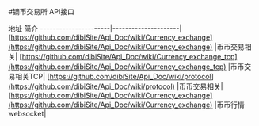  #镝币交易所 API接口 
 
 
 地址
 简介
 ----------------------|---------------------|
[https://github.com/dibiSite/Api_Doc/wiki/Currency_exchange](https://github.com/dibiSite/Api_Doc/wiki/Currency_exchange)	|币币交易相关|
[https://github.com/dibiSite/Api_Doc/wiki/Currency_exchange_tcp](https://github.com/dibiSite/Api_Doc/wiki/Currency_exchange_tcp)	|币币交易相关TCP|
[https://github.com/dibiSite/Api_Doc/wiki/protocol](https://github.com/dibiSite/Api_Doc/wiki/protocol)	|币币交易相关|
[https://github.com/dibiSite/Api_Doc/wiki/Currency_exchange](https://github.com/dibiSite/Api_Doc/wiki/Currency_exchange) |币币行情websocket|	

